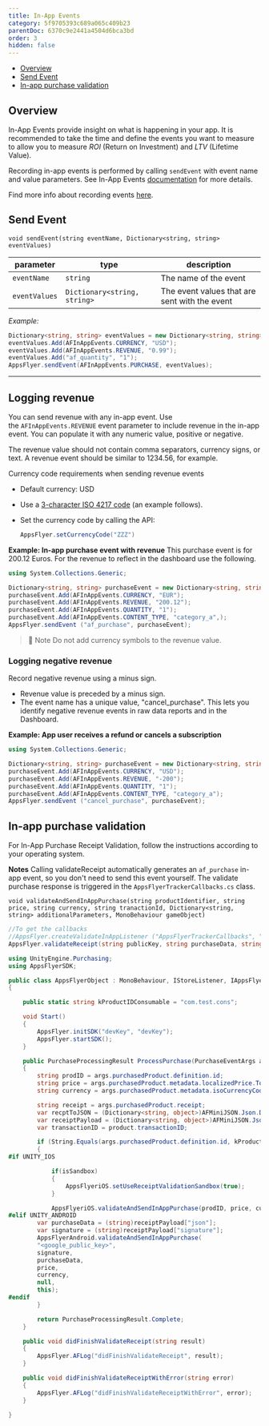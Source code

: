 ```yaml
---
title: In-App Events
category: 5f9705393c689a065c409b23
parentDoc: 6370c9e2441a4504d6bca3bd
order: 3
hidden: false
---
```


- [Overview](#overview)
- [Send Event](#send-event)
- [In-app purchase validation](#in-app-purchase-validation)

## Overview

In-App Events provide insight on what is happening in your app. It is recommended to take the time and define the events you want to measure to allow you to measure *ROI* (Return on Investment) and *LTV* (Lifetime Value).

Recording in-app events is performed by calling `sendEvent` with event name and value parameters. See In-App Events [documentation](https://support.appsflyer.com/hc/en-us/articles/115005544169-Rich-in-app-events-for-Android-and-iOS#introduction-predefined-and-custom-events) for more details.

Find more info about recording events [here](https://dev.appsflyer.com/hc/docs/in-app-events-sdk).

## Send Event

`void sendEvent(string eventName, Dictionary<string, string> eventValues)`


| parameter      | type                         | description                                   |
| -----------    |----------------------------- |------------------------------------------     |
| `eventName`    | `string`                     | The name of the event                         |
| `eventValues`  | `Dictionary<string, string>` | The event values that are sent with the event |


*Example:*

```c#
Dictionary<string, string> eventValues = new Dictionary<string, string>();
eventValues.Add(AFInAppEvents.CURRENCY, "USD");
eventValues.Add(AFInAppEvents.REVENUE, "0.99");
eventValues.Add("af_quantity", "1");
AppsFlyer.sendEvent(AFInAppEvents.PURCHASE, eventValues);
```
***

## Logging revenue

You can send revenue with any in-app event. Use the `AFInAppEvents.REVENUE` event parameter to include revenue in the in-app event. You can populate it with any numeric value, positive or negative.

The revenue value should not contain comma separators, currency signs, or text. A revenue event should be similar to 1234.56, for example.

Currency code requirements when sending revenue events

- Default currency: USD
- Use a [3-character ISO 4217 code](https://en.wikipedia.org/wiki/ISO_4217#Active_codes) (an example follows).
- Set the currency code by calling the API:
    

    ```c#
    AppsFlyer.setCurrencyCode("ZZZ")
    ```   

**Example: In-app purchase event with revenue**
This purchase event is for 200.12 Euros. For the revenue to reflect in the dashboard use the following.

```c#
using System.Collections.Generic;

Dictionary<string, string> purchaseEvent = new Dictionary<string, string> ();
purchaseEvent.Add(AFInAppEvents.CURRENCY, "EUR");
purchaseEvent.Add(AFInAppEvents.REVENUE, "200.12");
purchaseEvent.Add(AFInAppEvents.QUANTITY, "1");
purchaseEvent.Add(AFInAppEvents.CONTENT_TYPE, "category_a",);
AppsFlyer.sendEvent ("af_purchase", purchaseEvent);
```

> 📘 Note
> Do not add currency symbols to the revenue value.

### Logging negative revenue
Record negative revenue using a minus sign.
- Revenue value is preceded by a minus sign.
- The event name has a unique value, "cancel_purchase". This lets you identify negative revenue events in raw data reports and in the Dashboard.

**Example: App user receives a refund or cancels a subscription**

```c#
using System.Collections.Generic;

Dictionary<string, string> purchaseEvent = new Dictionary<string, string> ();
purchaseEvent.Add(AFInAppEvents.CURRENCY, "USD");
purchaseEvent.Add(AFInAppEvents.REVENUE, "-200");
purchaseEvent.Add(AFInAppEvents.QUANTITY, "1");
purchaseEvent.Add(AFInAppEvents.CONTENT_TYPE, "category_a");
AppsFlyer.sendEvent ("cancel_purchase", purchaseEvent);
```

## In-app purchase validation

For In-App Purchase Receipt Validation, follow the instructions according to your operating system.

**Notes**
Calling validateReceipt automatically generates an `af_purchase` in-app event, so you don't need to send this event yourself.
The validate purchase response is triggered in the `AppsFlyerTrackerCallbacks.cs` class.

`void validateAndSendInAppPurchase(string productIdentifier, string price, string currency, string tranactionId, Dictionary<string, string> additionalParameters, MonoBehaviour gameObject)`

```c#
//To get the callbacks
//AppsFlyer.createValidateInAppListener ("AppsFlyerTrackerCallbacks", "onInAppBillingSuccess", "onInAppBillingFailure");
AppsFlyer.validateReceipt(string publicKey, string purchaseData, string signature, string price, string currency, Dictionary additionalParametes);
```

```c#
using UnityEngine.Purchasing;
using AppsFlyerSDK;

public class AppsFlyerObject : MonoBehaviour, IStoreListener, IAppsFlyerValidateReceipt
{

    public static string kProductIDConsumable = "com.test.cons";

    void Start()
    {
        AppsFlyer.initSDK("devKey", "devKey");
        AppsFlyer.startSDK();
    }

    public PurchaseProcessingResult ProcessPurchase(PurchaseEventArgs args)
    {
        string prodID = args.purchasedProduct.definition.id;
        string price = args.purchasedProduct.metadata.localizedPrice.ToString();
        string currency = args.purchasedProduct.metadata.isoCurrencyCode;

        string receipt = args.purchasedProduct.receipt;
        var recptToJSON = (Dictionary<string, object>)AFMiniJSON.Json.Deserialize(product.receipt);
        var receiptPayload = (Dictionary<string, object>)AFMiniJSON.Json.Deserialize((string)recptToJSON["Payload"]);
        var transactionID = product.transactionID;

        if (String.Equals(args.purchasedProduct.definition.id, kProductIDConsumable, StringComparison.Ordinal))
        {
#if UNITY_IOS

            if(isSandbox)
            {
                AppsFlyeriOS.setUseReceiptValidationSandbox(true);
            }

            AppsFlyeriOS.validateAndSendInAppPurchase(prodID, price, currency, transactionID, null, this);
#elif UNITY_ANDROID
        var purchaseData = (string)receiptPayload["json"];
        var signature = (string)receiptPayload["signature"];
        AppsFlyerAndroid.validateAndSendInAppPurchase(
        "<google_public_key>", 
        signature, 
        purchaseData, 
        price, 
        currency, 
        null, 
        this);
#endif
        }

        return PurchaseProcessingResult.Complete;
    }

    public void didFinishValidateReceipt(string result)
    {
        AppsFlyer.AFLog("didFinishValidateReceipt", result);
    }

    public void didFinishValidateReceiptWithError(string error)
    {
        AppsFlyer.AFLog("didFinishValidateReceiptWithError", error);
    }

}

```


